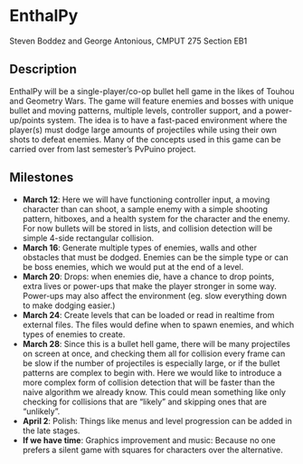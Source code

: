 EnthalPy
========
Steven Boddez and George Antonious, CMPUT 275 Section EB1

Description
-----------
EnthalPy will be a single-player/co-op bullet hell game in the likes of Touhou and Geometry Wars. The game will feature enemies and bosses with unique bullet and moving patterns, multiple levels, controller support, and a power-up/points system. The idea is to have a fast-paced environment where the player(s) must dodge large amounts of projectiles while using their own shots to defeat enemies. Many of the concepts used in this game can be carried over from last semester’s PvPuino project.

Milestones
----------
- **March 12**: Here we will have functioning controller input, a moving character than can shoot, a sample enemy with a simple shooting pattern, hitboxes, and a health system for the character and the enemy. For now bullets will be stored in lists, and collision detection will be simple 4-side rectangular collision.
- **March 16**: Generate multiple types of enemies, walls and other obstacles that must be dodged. Enemies can be the simple type or can be boss enemies, which we would put at the end of a level.
- **March 20**: Drops: when enemies die, have a chance to drop points, extra lives or power-ups that make the player stronger in some way. Power-ups may also affect the environment (eg. slow everything down to make dodging easier.)
- **March 24**: Create levels that can be loaded or read in realtime from external files. The files would define when to spawn enemies, and which types of enemies to create.
- **March 28**: Since this is a bullet hell game, there will be many projectiles on screen at once, and checking them all for collision every frame can be slow if the number of projectiles is especially large, or if the bullet patterns are complex to begin with. Here we would like to introduce a more complex form of collision detection that will be faster than the naive algorithm we already know. This could mean something like only checking for collisions that are “likely” and skipping ones that are “unlikely”.
- **April 2**: Polish: Things like menus and level progression can be added in the late stages.
- **If we have time**: Graphics improvement and music: Because no one prefers a silent game with squares for characters over the alternative.